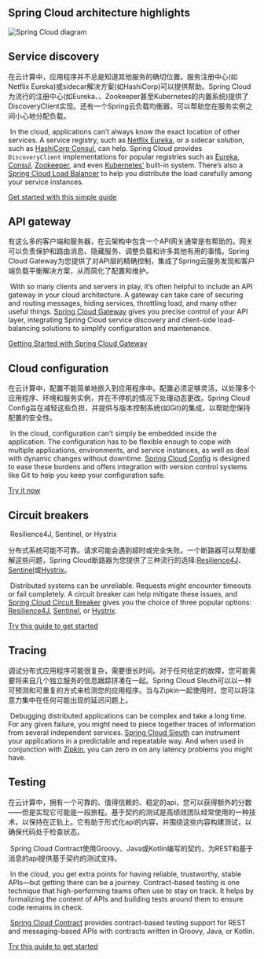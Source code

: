 ## Spring Cloud architecture highlights

![Spring Cloud diagram](https://spring.io/images/cloud-diagram-1a4cad7294b4452864b5ff57175dd983.svg)



## Service discovery

​		在云计算中，应用程序并不总是知道其他服务的确切位置。服务注册中心(如Netflix Eureka)或sidecar解决方案(如HashiCorp)可以提供帮助。Spring Cloud为流行的注册中心(如Eureka、、Zookeeper甚至Kubernetes的内置系统)提供了DiscoveryClient实现。还有一个Spring云负载均衡器，可以帮助您在服务实例之间小心地分配负载。

​		In the cloud, applications can’t always know the exact location of other services. A service registry, such as [Netflix Eureka](https://github.com/Netflix/eureka), or a sidecar solution, such as [HashiCorp Consul](https://www.consul.io/), can help. Spring Cloud provides `DiscoveryClient` implementations for popular registries such as [Eureka](https://spring.io/projects/spring-cloud-netflix), [Consul](https://spring.io/projects/spring-cloud-consul), [Zookeeper](https://spring.io/projects/spring-cloud-zookeeper), and even [Kubernetes'](https://spring.io/projects/spring-cloud-kubernetes) built-in system. There’s also a [Spring Cloud Load Balancer](https://spring.io/guides/gs/spring-cloud-loadbalancer/) to help you distribute the load carefully among your service instances.

[Get started with this simple guide](https://spring.io/guides/gs/service-registration-and-discovery/)

## API gateway

​		有这么多的客户端和服务器，在云架构中包含一个API网关通常是有帮助的。网关可以负责保护和路由消息、隐藏服务、调整负载和许多其他有用的事情。Spring Cloud Gateway为您提供了对API层的精确控制，集成了Spring云服务发现和客户端负载平衡解决方案，从而简化了配置和维护。

​		With so many clients and servers in play, it’s often helpful to include an API gateway in your cloud architecture. A gateway can take care of securing and routing messages, hiding services, throttling load, and many other useful things. [Spring Cloud Gateway](https://spring.io/projects/spring-cloud-gateway) gives you precise control of your API layer, integrating Spring Cloud service discovery and client-side load-balancing solutions to simplify configuration and maintenance.

[Getting Started with Spring Cloud Gateway](https://spring.io/blog/2019/06/18/getting-started-with-spring-cloud-gateway)

## Cloud configuration

​		在云计算中，配置不能简单地嵌入到应用程序中。配置必须足够灵活，以处理多个应用程序、环境和服务实例，并在不停机的情况下处理动态更改。Spring Cloud Config旨在减轻这些负担，并提供与版本控制系统(如Git)的集成，以帮助您保持配置的安全性。

​		In the cloud, configuration can’t simply be embedded inside the application. The configuration has to be flexible enough to cope with multiple applications, environments, and service instances, as well as deal with dynamic changes without downtime. [Spring Cloud Config](https://spring.io/projects/spring-cloud-config) is designed to ease these burdens and offers integration with version control systems like Git to help you keep your configuration safe.

[Try it now](https://spring.io/guides/gs/centralized-configuration/)

## Circuit breakers

​		Resilience4J, Sentinel, or Hystrix

​		分布式系统可能不可靠。请求可能会遇到超时或完全失败。一个断路器可以帮助缓解这些问题，Spring Cloud断路器为您提供了三种流行的选择:[Resilience4J](https://resilience4j.readme.io/docs/getting-started)、[Sentinel](https://github.com/alibaba/Sentinel/wiki/Circuit-Breaking)或[Hystrix](https://github.com/Netflix/Hystrix/wiki)。

​		Distributed systems can be unreliable. Requests might encounter timeouts or fail completely. A circuit breaker can help mitigate these issues, and [Spring Cloud Circuit Breaker](https://spring.io/projects/spring-cloud-circuitbreaker) gives you the choice of three popular options: [Resilience4J](https://resilience4j.readme.io/docs/getting-started), [Sentinel](https://github.com/alibaba/Sentinel/wiki/Circuit-Breaking), or [Hystrix](https://github.com/Netflix/Hystrix/wiki).

[Try this guide to get started](https://spring.io/guides/gs/circuit-breaker/)

## Tracing

​		调试分布式应用程序可能很复杂，需要很长时间。对于任何给定的故障，您可能需要将来自几个独立服务的信息跟踪拼凑在一起。Spring Cloud Sleuth可以以一种可预测和可重复的方式来检测您的应用程序。当与Zipkin一起使用时，您可以将注意力集中在任何可能出现的延迟问题上。	

​		Debugging distributed applications can be complex and take a long time. For any given failure, you might need to piece together traces of information from several independent services. [Spring Cloud Sleuth](https://spring.io/projects/spring-cloud-sleuth) can instrument your applications in a predictable and repeatable way. And when used in conjunction with [Zipkin](https://zipkin.io/), you can zero in on any latency problems you might have.

## Testing

​		在云计算中，拥有一个可靠的、值得信赖的、稳定的api，您可以获得额外的分数——但是实现它可能是一段旅程。基于契约的测试是高绩效团队经常使用的一种技术，以保持在正轨上。它有助于形式化api的内容，并围绕这些内容构建测试，以确保代码处于检查状态。

​		Spring Cloud Contract使用Groovy、Java或Kotlin编写的契约，为REST和基于消息的api提供基于契约的测试支持。

​		In the cloud, you get extra points for having reliable, trustworthy, stable APIs—but getting there can be a journey. Contract-based testing is one technique that high-performing teams often use to stay on track. It helps by formalizing the content of APIs and building tests around them to ensure code remains in check.

​		[Spring Cloud Contract](https://spring.io/projects/spring-cloud-contract) provides contract-based testing support for REST and messaging-based APIs with contracts written in Groovy, Java, or Kotlin.

[Try this guide to get started](https://spring.io/guides/gs/contract-rest/)



